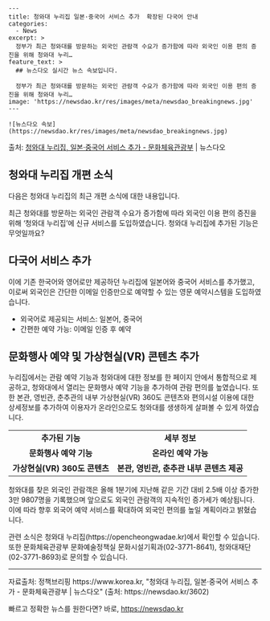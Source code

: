     ---
    title: 청와대 누리집 일본·중국어 서비스 추가  확장된 다국어 안내
    categories:
      - News
    excerpt: >
      정부가 최근 청와대를 방문하는 외국인 관람객 수요가 증가함에 따라 외국인 이용 편의 증진을 위해 청와대 누리…
    feature_text: >
      ## 뉴스다오 실시간 뉴스 속보입니다.
    
      정부가 최근 청와대를 방문하는 외국인 관람객 수요가 증가함에 따라 외국인 이용 편의 증진을 위해 청와대 누리…
    image: 'https://newsdao.kr/res/images/meta/newsdao_breakingnews.jpg'
    ---
    
    ![뉴스다오 속보](https://newsdao.kr/res/images/meta/newsdao_breakingnews.jpg)

<p>출처: <a href="https://newsdao.kr/3602" rel="dofollow">청와대 누리집, 일본·중국어 서비스 추가 - 문화체육관광부</a> | 뉴스다오</p>

<h2 data-ke-size="size26">청와대 누리집 개편 소식</h2>
다음은 청와대 누리집의 최근 개편 소식에 대한 내용입니다.

<p data-ke-size="size16">최근 청와대를 방문하는 외국인 관람객 수요가 증가함에 따라 외국인 이용 편의 증진을 위해 ‘청와대 누리집’에 신규 서비스를 도입하였습니다. 청와대 누리집에 추가된 기능은 무엇일까요?</p>

<h2 data-ke-size="size24">다국어 서비스 추가</h2>
<p data-ke-size="size16">이에 기존 한국어와 영어로만 제공하던 누리집에 일본어와 중국어 서비스를 추가했고, 이로써 외국인은 간단한 이메일 인증만으로 예약할 수 있는 영문 예약시스템을 도입하였습니다.</p>
<ul>
    <li>외국어로 제공되는 서비스: 일본어, 중국어</li>
    <li>간편한 예약 가능: 이메일 인증 후 예약</li>
</ul>

<h2 data-ke-size="size24">문화행사 예약 및 가상현실(VR) 콘텐츠 추가</h2>
<p data-ke-size="size16">누리집에서는 관람 예약 기능과 청와대에 대한 정보를 한 페이지 안에서 통합적으로 제공하고, 청와대에서 열리는 문화행사 예약 기능을 추가하여 관람 편의를 높였습니다. 또한 본관, 영빈관, 춘추관의 내부 가상현실(VR) 360도 콘텐츠와 편의시설 이용에 대한 상세정보를 추가하여 이용자가 온라인으로도 청와대를 생생하게 살펴볼 수 있게 하였습니다.</p>
<table>
    <tr>
        <td style="text-align: center; height: 17px;"><b>추가된 기능</b></td>
        <td style="text-align: center; height: 17px;"><b>세부 정보</b></td>
    </tr>
    <tr>
        <td style="text-align: center; height: 17px;"><b>문화행사 예약 기능</b></td>
        <td style="text-align: center; height: 17px;"><b>온라인 예약 가능</b></td>
    </tr>
    <tr>
        <td style="text-align: center; height: 17px;"><b>가상현실(VR) 360도 콘텐츠</b></td>
        <td style="text-align: center; height: 17px;"><b>본관, 영빈관, 춘추관 내부 콘텐츠 제공</b></td>
    </tr>
</table>

<p data-ke-size="size16">청와대를 찾은 외국인 관람객은 올해 1분기에 지난해 같은 기간 대비 2.5배 이상 증가한 3만 9807명을 기록했으며 앞으로도 외국인 관람객의 지속적인 증가세가 예상됩니다. 이에 따라 향후 외국어 예약 서비스를 확대하여 외국인 편의를 높일 계획이라고 밝혔습니다.</p>

<p data-ke-size="size16">관련 소식은 청와대 누리집(https://opencheongwadae.kr)에서 확인할 수 있습니다. 또한 문화체육관광부 문화예술정책실 문화시설기획과(02-3771-8641), 청와대재단(02-3771-8693)로 문의할 수 있습니다.</p>

<hr>

<p data-ke-size="size16">자료출처: 정책브리핑 https://www.korea.kr, "청와대 누리집, 일본·중국어 서비스 추가 - 문화체육관광부 | 뉴스다오" (출처: https://newsdao.kr/3602)</p>
 

빠르고 정확한 뉴스를 원한다면? 바로, <a href="https://newsdao.kr" rel="dofollow">https://newsdao.kr</a>


    
